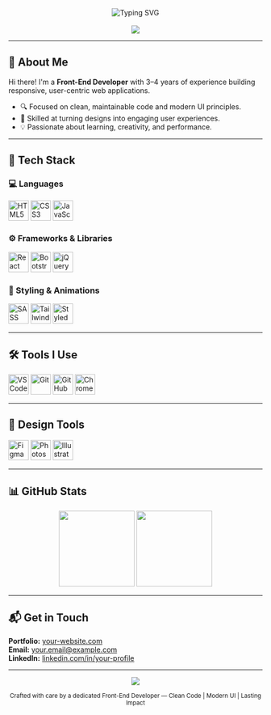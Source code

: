<!-- HEADER -->
<div align="center">
  <img src="https://readme-typing-svg.herokuapp.com?font=Fira+Code&duration=3000&pause=1000&center=true&width=435&lines=Front-End+Developer;UI+Engineer+%7C+Creative+Coder;Design+%2B+Code+for+the+Web" alt="Typing SVG" />
  <br><br>
  <img src="https://capsule-render.vercel.app/api?type=waving&color=0:007ACC,100:00C8FF&height=140&section=header&text=Welcome%20to%20My%20Profile!&fontSize=30&fontColor=ffffff" />
</div>

---

## 🧠 About Me

Hi there! I'm a **Front-End Developer** with 3–4 years of experience building responsive, user-centric web applications.

- 🔍 Focused on clean, maintainable code and modern UI principles.  
- 🎯 Skilled at turning designs into engaging user experiences.  
- 💡 Passionate about learning, creativity, and performance.

---

## 🚀 Tech Stack

### 💻 Languages
<p>
  <img src="https://cdn.jsdelivr.net/gh/devicons/devicon/icons/html5/html5-original.svg" height="40" alt="HTML5"/>
  <img src="https://cdn.jsdelivr.net/gh/devicons/devicon/icons/css3/css3-original.svg" height="40" alt="CSS3"/>
  <img src="https://cdn.jsdelivr.net/gh/devicons/devicon/icons/javascript/javascript-original.svg" height="40" alt="JavaScript"/>
</p>

### ⚙️ Frameworks & Libraries
<p>
  <img src="https://cdn.jsdelivr.net/gh/devicons/devicon/icons/react/react-original.svg" height="40" alt="React"/>
  <img src="https://cdn.jsdelivr.net/gh/devicons/devicon/icons/bootstrap/bootstrap-original.svg" height="40" alt="Bootstrap"/>
  <img src="https://cdn.jsdelivr.net/gh/devicons/devicon/icons/jquery/jquery-original.svg" height="40" alt="jQuery"/>
</p>

### 🎨 Styling & Animations
<p>
  <img src="https://cdn.jsdelivr.net/gh/devicons/devicon/icons/sass/sass-original.svg" height="40" alt="SASS"/>
  <img src="https://cdn.jsdelivr.net/gh/devicons/devicon/icons/tailwindcss/tailwindcss-plain.svg" height="40" alt="Tailwind CSS"/>
  <img src="https://skillicons.dev/icons?i=styledcomponents" height="40" alt="Styled Components"/>
</p>

---

## 🛠 Tools I Use
<p>
  <img src="https://cdn.jsdelivr.net/gh/devicons/devicon/icons/vscode/vscode-original.svg" height="40" alt="VS Code"/>
  <img src="https://cdn.jsdelivr.net/gh/devicons/devicon/icons/git/git-original.svg" height="40" alt="Git"/>
  <img src="https://cdn.jsdelivr.net/gh/devicons/devicon/icons/github/github-original.svg" height="40" alt="GitHub"/>
  <img src="https://cdn.jsdelivr.net/gh/devicons/devicon/icons/chrome/chrome-original.svg" height="40" alt="Chrome DevTools"/>
</p>

---

## 🎨 Design Tools
<p>
  <img src="https://cdn.jsdelivr.net/gh/devicons/devicon/icons/figma/figma-original.svg" height="40" alt="Figma"/>
  <img src="https://cdn.jsdelivr.net/gh/devicons/devicon/icons/photoshop/photoshop-plain.svg" height="40" alt="Photoshop"/>
  <img src="https://cdn.jsdelivr.net/gh/devicons/devicon/icons/illustrator/illustrator-plain.svg" height="40" alt="Illustrator"/>
</p>

---

## 📊 GitHub Stats
<p align="center">
  <img src="https://github-readme-stats.vercel.app/api?username=MohamedFadl2344&show_icons=true&theme=tokyonight&hide_title=true" height="150" />
  <img src="https://github-readme-stats.vercel.app/api/top-langs/?username=MohamedFadl2344&layout=compact&theme=tokyonight" height="150" />
</p>

---

## 📬 Get in Touch
<p>
  <strong>Portfolio:</strong> <a href="https://your-website.com">your-website.com</a><br>
  <strong>Email:</strong> <a href="mailto:your.email@example.com">your.email@example.com</a><br>
  <strong>LinkedIn:</strong> <a href="https://linkedin.com/in/your-profile">linkedin.com/in/your-profile</a>
</p>

---

<div align="center">
  <img src="https://capsule-render.vercel.app/api?type=waving&color=0:00C8FF,100:007ACC&height=120&section=footer"/>
  <p><sub>Crafted with care by a dedicated Front-End Developer — Clean Code | Modern UI | Lasting Impact</sub></p>
</div>
